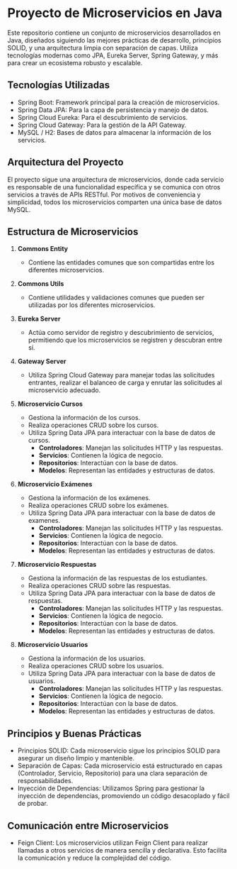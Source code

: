 # Proyecto de Microservicios en Java
Este repositorio contiene un conjunto de microservicios desarrollados en Java, diseñados siguiendo las mejores prácticas de desarrollo, principios SOLID, y una arquitectura limpia con separación de capas. Utiliza tecnologías modernas como JPA, Eureka Server, Spring Gateway, y más para crear un ecosistema robusto y escalable.

## Tecnologías Utilizadas
- Spring Boot: Framework principal para la creación de microservicios.
- Spring Data JPA: Para la capa de persistencia y manejo de datos.
- Spring Cloud Eureka: Para el descubrimiento de servicios.
- Spring Cloud Gateway: Para la gestión de la API Gateway.
- MySQL / H2: Bases de datos para almacenar la información de los servicios.

## Arquitectura del Proyecto
El proyecto sigue una arquitectura de microservicios, donde cada servicio es responsable de una funcionalidad específica y se comunica con otros servicios a través de APIs RESTful. Por motivos de conveniencia y simplicidad, todos los microservicios comparten una única base de datos MySQL.

## Estructura de Microservicios

1. **Commons Entity**
    - Contiene las entidades comunes que son compartidas entre los diferentes microservicios.

2. **Commons Utils**
    - Contiene utilidades y validaciones comunes que pueden ser utilizadas por los diferentes microservicios.

3. **Eureka Server**
    - Actúa como servidor de registro y descubrimiento de servicios, permitiendo que los microservicios se registren y descubran entre sí.

4. **Gateway Server**
    - Utiliza Spring Cloud Gateway para manejar todas las solicitudes entrantes, realizar el balanceo de carga y enrutar las solicitudes al microservicio adecuado.

5. **Microservicio Cursos**
    - Gestiona la información de los cursos.
    - Realiza operaciones CRUD sobre los cursos.
    - Utiliza Spring Data JPA para interactuar con la base de datos de cursos.
        - **Controladores**: Manejan las solicitudes HTTP y las respuestas.
        - **Servicios**: Contienen la lógica de negocio.
        - **Repositorios**: Interactúan con la base de datos.
        - **Modelos**: Representan las entidades y estructuras de datos.

6. **Microservicio Exámenes**
    - Gestiona la información de los exámenes.
    - Realiza operaciones CRUD sobre los exámenes.
    - Utiliza Spring Data JPA para interactuar con la base de datos de examenes.
        - **Controladores**: Manejan las solicitudes HTTP y las respuestas.
        - **Servicios**: Contienen la lógica de negocio.
        - **Repositorios**: Interactúan con la base de datos.
        - **Modelos**: Representan las entidades y estructuras de datos.

7. **Microservicio Respuestas**
    - Gestiona la información de las respuestas de los estudiantes.
    - Realiza operaciones CRUD sobre las respuestas.
    - Utiliza Spring Data JPA para interactuar con la base de datos de respuestas.
        - **Controladores**: Manejan las solicitudes HTTP y las respuestas.
        - **Servicios**: Contienen la lógica de negocio.
        - **Repositorios**: Interactúan con la base de datos.
        - **Modelos**: Representan las entidades y estructuras de datos.

8. **Microservicio Usuarios**
    - Gestiona la información de los usuarios.
    - Realiza operaciones CRUD sobre los usuarios.
    - Utiliza Spring Data JPA para interactuar con la base de datos de usuarios.
        - **Controladores**: Manejan las solicitudes HTTP y las respuestas.
        - **Servicios**: Contienen la lógica de negocio.
        - **Repositorios**: Interactúan con la base de datos.
        - **Modelos**: Representan las entidades y estructuras de datos.
    
## Principios y Buenas Prácticas
- Principios SOLID: Cada microservicio sigue los principios SOLID para asegurar un diseño limpio y mantenible.
- Separación de Capas: Cada microservicio está estructurado en capas (Controlador, Servicio, Repositorio) para una clara separación de responsabilidades.
- Inyección de Dependencias: Utilizamos Spring para gestionar la inyección de dependencias, promoviendo un código desacoplado y fácil de probar.

## Comunicación entre Microservicios
- Feign Client: Los microservicios utilizan Feign Client para realizar llamadas a otros servicios de manera sencilla y declarativa. Esto facilita la comunicación y reduce la complejidad del código.
